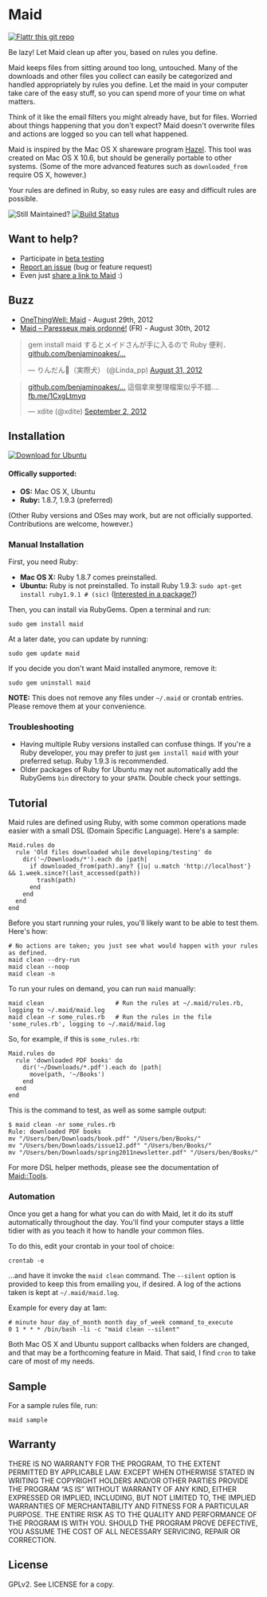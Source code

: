 # Maid

[![Flattr this git repo](http://api.flattr.com/button/flattr-badge-large.png)](https://flattr.com/submit/auto?user_id=benjaminoakes&url=https://github.com/benjaminoakes/maid&title=maid&language=en_GB&tags=github&category=software)

Be lazy!  Let Maid clean up after you, based on rules you define.

Maid keeps files from sitting around too long, untouched.  Many of the downloads and other files you collect can easily be categorized and handled appropriately by rules you define.  Let the maid in your computer take care of the easy stuff, so you can spend more of your time on what matters.

Think of it like the email filters you might already have, but for files.  Worried about things happening that you don't expect?  Maid doesn't overwrite files and actions are logged so you can tell what happened.

Maid is inspired by the Mac OS X shareware program [Hazel](http://www.noodlesoft.com/hazel.php).  This tool was created on Mac OS X 10.6, but should be generally portable to other systems.  (Some of the more advanced features such as `downloaded_from` require OS X, however.)

Your rules are defined in Ruby, so easy rules are easy and difficult rules are possible.

![Still Maintained?](http://stillmaintained.com/benjaminoakes/maid.png)
[![Build Status](http://travis-ci.org/benjaminoakes/maid.png)](http://travis-ci.org/benjaminoakes/maid)

## Want to help?

* Participate in [beta testing](https://github.com/benjaminoakes/maid/issues/10)
* [Report an issue](https://github.com/benjaminoakes/maid/issues) (bug or feature request)
* Even just [share a link to Maid](https://twitter.com/intent/tweet?related=benjaminoakes&text=Be+lazy%21+Let+Maid+clean+up+after+you%2C+based+on+rules+you+define&url=https%3A%2F%2Fgithub.com%2Fbenjaminoakes%2Fmaid) :)

## Buzz

* [OneThingWell: Maid](http://onethingwell.org/post/30455088809/maid) - August 29th, 2012
* [Maid – Paresseux mais ordonné!](http://korben.info/maid-ruby-script.html) (FR) - August 30th, 2012

<blockquote class="twitter-tweet"><p>gem install maid するとメイドさんが手に入るので Ruby 便利．<a href="https://t.co/gH6XgWJH" title="https://github.com/benjaminoakes/maid">github.com/benjaminoakes/…</a></p>&mdash; りんだん（実際犬） (@Linda_pp) <a href="https://twitter.com/Linda_pp/status/241588990166310912" data-datetime="2012-08-31T17:31:18+00:00">August 31, 2012</a></blockquote>
<script src="//platform.twitter.com/widgets.js" charset="utf-8"></script>

<blockquote class="twitter-tweet"><p><a href="https://t.co/YnOzpwRV" title="https://github.com/benjaminoakes/maid">github.com/benjaminoakes/…</a> 這個拿來整理檔案似乎不錯.... <a href="http://t.co/rUt2f258" title="http://fb.me/1CxgLtmyq">fb.me/1CxgLtmyq</a></p>&mdash; xdite (@xdite) <a href="https://twitter.com/xdite/status/242335478626521088" data-datetime="2012-09-02T18:57:35+00:00">September 2, 2012</a></blockquote>
<script src="//platform.twitter.com/widgets.js" charset="utf-8"></script>

## Installation

[![Download for Ubuntu](https://github.com/benjaminoakes/maid/raw/master/resources/download-for-ubuntu.png)](https://github.com/benjaminoakes/maid/issues/3)

#### Offically supported:

* **OS:** Mac OS X, Ubuntu
* **Ruby:** 1.8.7, 1.9.3 (preferred)

(Other Ruby versions and OSes may work, but are not officially supported.  Contributions are welcome, however.)

### Manual Installation

First, you need Ruby:

* **Mac OS X:** Ruby 1.8.7 comes preinstalled.
* **Ubuntu:** Ruby is not preinstalled.  To install Ruby 1.9.3: `sudo apt-get install ruby1.9.1 # (sic)`  ([Interested in a package?](https://github.com/benjaminoakes/maid/issues/3))

Then, you can install via RubyGems.  Open a terminal and run:

    sudo gem install maid

At a later date, you can update by running:

    sudo gem update maid

If you decide you don't want Maid installed anymore, remove it:

    sudo gem uninstall maid

**NOTE:** This does not remove any files under `~/.maid` or crontab entries.  Please remove them at your convenience.

### Troubleshooting

* Having multiple Ruby versions installed can confuse things.  If you're a Ruby developer, you may prefer to just `gem install maid` with your preferred setup.  Ruby 1.9.3 is recommended.
* Older packages of Ruby for Ubuntu may not automatically add the RubyGems `bin` directory to your `$PATH`.  Double check your settings.

## Tutorial

Maid rules are defined using Ruby, with some common operations made easier with a small DSL (Domain Specific Language).  Here's a sample:

    Maid.rules do
      rule 'Old files downloaded while developing/testing' do
        dir('~/Downloads/*').each do |path|
          if downloaded_from(path).any? {|u| u.match 'http://localhost'} && 1.week.since?(last_accessed(path))
            trash(path)
          end
        end
      end
    end

Before you start running your rules, you'll likely want to be able to test them.  Here's how:

    # No actions are taken; you just see what would happen with your rules as defined.
    maid clean --dry-run
    maid clean --noop
    maid clean -n

To run your rules on demand, you can run `maid` manually:

    maid clean                    # Run the rules at ~/.maid/rules.rb, logging to ~/.maid/maid.log
    maid clean -r some_rules.rb   # Run the rules in the file 'some_rules.rb', logging to ~/.maid/maid.log

So, for example, if this is `some_rules.rb`:

    Maid.rules do
      rule 'downloaded PDF books' do
        dir('~/Downloads/*.pdf').each do |path|
          move(path, '~/Books')
        end
      end
    end

This is the command to test, as well as some sample output:

    $ maid clean -nr some_rules.rb
    Rule: downloaded PDF books
    mv "/Users/ben/Downloads/book.pdf" "/Users/ben/Books/"
    mv "/Users/ben/Downloads/issue12.pdf" "/Users/ben/Books/"
    mv "/Users/ben/Downloads/spring2011newsletter.pdf" "/Users/ben/Books/"

For more DSL helper methods, please see the documentation of [Maid::Tools](http://rubydoc.info/gems/maid/0.1.0/Maid/Tools).

### Automation

Once you get a hang for what you can do with Maid, let it do its stuff automatically throughout the day.  You'll find your computer stays a little tidier with as you teach it how to handle your common files.

To do this, edit your crontab in your tool of choice:

    crontab -e

...and have it invoke the `maid clean` command.  The `--silent` option is provided to keep this from emailing you, if desired.  A log of the actions taken is kept at `~/.maid/maid.log`.

Example for every day at 1am:

    # minute hour day_of_month month day_of_week command_to_execute
    0 1 * * * /bin/bash -li -c "maid clean --silent"

Both Mac OS X and Ubuntu support callbacks when folders are changed, and that may be a forthcoming feature in Maid.  That said, I find `cron` to take care of most of my needs.

## Sample

For a sample rules file, run:

    maid sample

## Warranty

THERE IS NO WARRANTY FOR THE PROGRAM, TO THE EXTENT PERMITTED BY APPLICABLE LAW. EXCEPT WHEN OTHERWISE STATED IN WRITING THE COPYRIGHT HOLDERS AND/OR OTHER PARTIES PROVIDE THE PROGRAM “AS IS” WITHOUT WARRANTY OF ANY KIND, EITHER EXPRESSED OR IMPLIED, INCLUDING, BUT NOT LIMITED TO, THE IMPLIED WARRANTIES OF MERCHANTABILITY AND FITNESS FOR A PARTICULAR PURPOSE. THE ENTIRE RISK AS TO THE QUALITY AND PERFORMANCE OF THE PROGRAM IS WITH YOU. SHOULD THE PROGRAM PROVE DEFECTIVE, YOU ASSUME THE COST OF ALL NECESSARY SERVICING, REPAIR OR CORRECTION.

## License

GPLv2.  See LICENSE for a copy.
